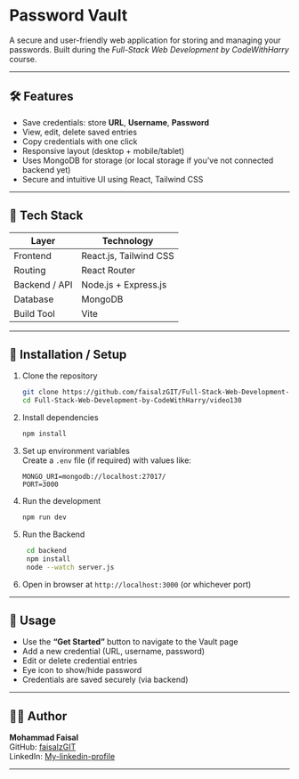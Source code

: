 # Password Vault

A secure and user-friendly web application for storing and managing your passwords. Built during the *Full-Stack Web Development by CodeWithHarry* course.

---

## 🛠️ Features

- Save credentials: store **URL**, **Username**, **Password**
- View, edit, delete saved entries
- Copy credentials with one click
- Responsive layout (desktop + mobile/tablet)
- Uses MongoDB for storage (or local storage if you’ve not connected backend yet)
- Secure and intuitive UI using React, Tailwind CSS

---

## 🔧 Tech Stack

| Layer            | Technology             |
|------------------|-------------------------|
| Frontend         | React.js, Tailwind CSS  |
| Routing          | React Router            |
| Backend / API    | Node.js + Express.js    |
| Database         | MongoDB                 |
| Build Tool       | Vite                    |

---

## 🚀 Installation / Setup

1. Clone the repository  
   ```bash
   git clone https://github.com/faisalzGIT/Full-Stack-Web-Development-by-CodeWithHarry.git
   cd Full-Stack-Web-Development-by-CodeWithHarry/video130
   ```

2. Install dependencies  
   ```bash
   npm install
   ```

3. Set up environment variables  
   Create a `.env` file (if required) with values like:  
   ```
   MONGO_URI=mongodb://localhost:27017/
   PORT=3000
   ```

4. Run the development   
   ```bash
   npm run dev
   ```

5. Run the Backend   
   ```bash
    cd backend
    npm install
    node --watch server.js
   ```

6. Open in browser at `http://localhost:3000` (or whichever port)

---

## 🔐 Usage

- Use the **“Get Started”** button to navigate to the Vault page  
- Add a new credential (URL, username, password)  
- Edit or delete credential entries  
- Eye icon to show/hide password  
- Credentials are saved securely (via backend)

---

## 🧑‍💻 Author

**Mohammad Faisal**  
GitHub: [faisalzGIT](https://github.com/faisalzGIT)  
LinkedIn: [My-linkedin-profile  ](https://www.linkedin.com/in/faisalz1/)


---
